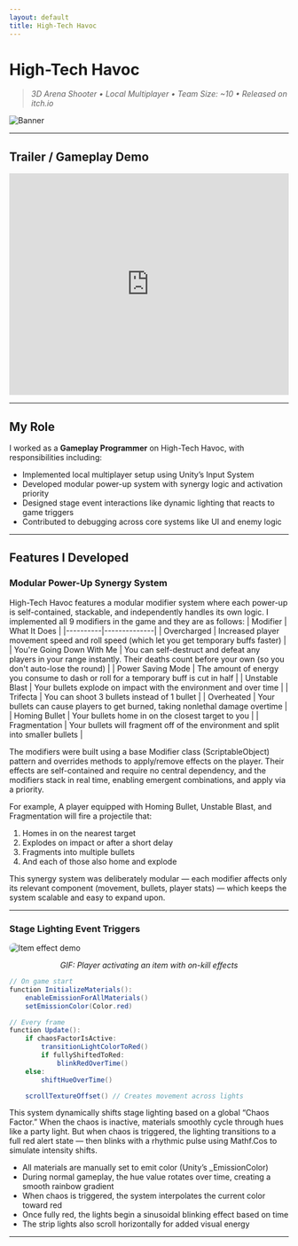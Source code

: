```yaml
---
layout: default
title: High-Tech Havoc
---
```


# High-Tech Havoc

> *3D Arena Shooter • Local Multiplayer • Team Size: ~10 • Released on itch.io*

![Banner](https://img.itch.zone/aW1nLzE2MDMxMjg1LnBuZw==/original/%2B60ABF.png)

---

## Trailer / Gameplay Demo

<iframe width="100%" height="400" src="https://www.youtube.com/embed/IQU4GTxazKo" frameborder="0" allowfullscreen></iframe>

---

## My Role

I worked as a **Gameplay Programmer** on High-Tech Havoc, with responsibilities including:

- Implemented local multiplayer setup using Unity’s Input System
- Developed modular power-up system with synergy logic and activation priority
- Designed stage event interactions like dynamic lighting that reacts to game triggers
- Contributed to debugging across core systems like UI and enemy logic

---

## Features I Developed

### Modular Power-Up Synergy System

High-Tech Havoc features a modular modifier system where each power-up is self-contained, stackable, and independently handles its own logic. I implemented all 9 modifiers in the game and they are as follows:
| Modifier | What It Does |
|----------|--------------|
| Overcharged | Increased player movement speed and roll speed (which let you get temporary buffs faster) |
| You're Going Down With Me | You can self-destruct and defeat any players in your range instantly. Their deaths count before your own (so you don't auto-lose the round) |
| Power Saving Mode | The amount of energy you consume to dash or roll for a temporary buff is cut in half |
| Unstable Blast | Your bullets explode on impact with the environment and over time |
| Trifecta | You can shoot 3 bullets instead of 1 bullet |
| Overheated | Your bullets can cause players to get burned, taking nonlethal damage overtime |
| Homing Bullet | Your bullets home in on the closest target to you |
| Fragmentation | Your bullets will fragment off of the environment and split into smaller bullets |

The modifiers were built using a base Modifier class (ScriptableObject) pattern and overrides methods to apply/remove effects on the player. Their effects are self-contained and require no central dependency, and the modifiers stack in real time, enabling emergent combinations, and apply via a priority.

For example, A player equipped with Homing Bullet, Unstable Blast, and Fragmentation will fire a projectile that:

1. Homes in on the nearest target
2. Explodes on impact or after a short delay
3. Fragments into multiple bullets
4. And each of those also home and explode

This synergy system was deliberately modular — each modifier affects only its relevant component (movement, bullets, player stats) — which keeps the system scalable and easy to expand upon.

---

### Stage Lighting Event Triggers

<img src="assets/echoes-of-continuity/item-effect.gif" alt="Item effect demo" style="max-width: 100%; border-radius: 8px;">
<p style="text-align: center;"><em>GIF: Player activating an item with on-kill effects</em></p>

```csharp
// On game start
function InitializeMaterials():
    enableEmissionForAllMaterials()
    setEmissionColor(Color.red)

// Every frame
function Update():
    if chaosFactorIsActive:
        transitionLightColorToRed()
        if fullyShiftedToRed:
            blinkRedOverTime()
    else:
        shiftHueOverTime()

    scrollTextureOffset() // Creates movement across lights
```

This system dynamically shifts stage lighting based on a global “Chaos Factor.” When the chaos is inactive, materials smoothly cycle through hues like a party light. But when chaos is triggered, the lighting transitions to a full red alert state — then blinks with a rhythmic pulse using Mathf.Cos to simulate intensity shifts.

- All materials are manually set to emit color (Unity’s _EmissionColor)
- During normal gameplay, the hue value rotates over time, creating a smooth rainbow gradient
- When chaos is triggered, the system interpolates the current color toward red
- Once fully red, the lights begin a sinusoidal blinking effect based on time
- The strip lights also scroll horizontally for added visual energy

---
